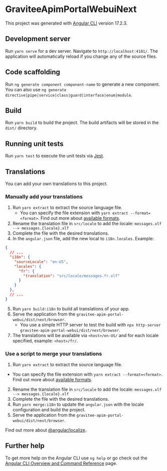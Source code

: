 # GraviteeApimPortalWebuiNext

This project was generated with [Angular CLI](https://github.com/angular/angular-cli) version 17.2.3.

## Development server

Run `yarn serve` for a dev server. Navigate to `http://localhost:4101/`. The application will automatically reload if you change any of the source files.

## Code scaffolding

Run `ng generate component component-name` to generate a new component. You can also use `ng generate directive|pipe|service|class|guard|interface|enum|module`.

## Build

Run `yarn build` to build the project. The build artifacts will be stored in the `dist/` directory.

## Running unit tests

Run `yarn test` to execute the unit tests via [Jest](https://jestjs.io/).

## Translations

You can add your own translations to this project. 

### Manually add your translations

1. Run `yarn extract` to extract the source language file. 
   - You can specify the file extension with `yarn extract --format=<format>`. Find out more about [available formats](https://angular.io/guide/i18n-common-translation-files#extract-i18n---format-example).
2. Rename the translation file in `src/locale` to add the locale: `messages.xlf --> messages.{locale}.xlf`
3. Complete the file with the desired translations.
4. In the `angular.json` file, add the new local to `i18n.locales`. Example:
```json
{ 
  // ...
  "i18n": {
    "sourceLocale": "en-US",
    "locales": {
      "fr": {
        "translation": "src/locale/messages.fr.xlf"
      }
    }
  },
  // ...
}
```
5. Run `yarn build:i18n` to build all translations of your app.
6. Serve the application from the `gravitee-apim-portal-webui/dist/next/browser`. 
   - You use a simple HTTP server to test the build with `npx http-server gravitee-apim-portal-webui/dist/next/browser`.
7. The translations will be available via `<host>/en-US/` and for each locale specified, example: `<host>/fr/`.

### Use a script to merge your translations

1. Run `yarn extract` to extract the source language file.
  - You can specify the file extension with `yarn extract --format=<format>`. Find out more about [available formats](https://angular.io/guide/i18n-common-translation-files#extract-i18n---format-example).
2. Rename the translation file in `src/locale` to add the locale: `messages.xlf --> messages.{locale}.xlf`
3. Complete the file with the desired translations.
4. Run `yarn merge:i18n` to update the `angular.json` with the locale configuration and build the project. 
5. Serve the application from the `gravitee-apim-portal-webui/dist/next/browser`.

Find out more about [@angular/localize](https://angular.io/guide/i18n-common-translation-files).

## Further help

To get more help on the Angular CLI use `ng help` or go check out the [Angular CLI Overview and Command Reference](https://angular.io/cli) page.
